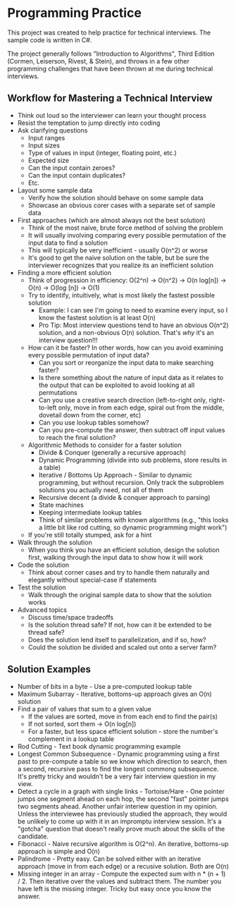 # Programming Practice

This project was created to help practice for technical interviews. The sample code is written in C#.

The project generally follows "Introduction to Algorithms", Third Edition (Cormen, Leiserson, Rivest, & Stein), and throws in a few
other programming challenges that have been thrown at me during technical interviews.

## Workflow for Mastering a Technical Interview
* Think out loud so the interviewer can learn your thought process
* Resist the temptation to jump directly into coding
* Ask clarifying questions
  * Input ranges
  * Input sizes
  * Type of values in input (integer, floating point, etc.)
  * Expected size
  * Can the input contain zeroes?
  * Can the input contain duplicates?
  * Etc.
* Layout some sample data
  * Verify how the solution should behave on some sample data
  * Showcase an obvious corer cases with a separate set of sample data
* First approaches (which are almost always not the best solution)
  * Think of the most naive, brute force method of solving the problem
  * It will usually involving comparing every possible permutation of the input data to find a solution
  * This will typically be very inefficient - usually O(n^2) or worse
  * It's good to get the naive solution on the table, but be sure the interviewer recognizes that you realize its an inefficient solution
* Finding a more efficient solution
  * Think of progression in efficiency: O(2^n) -> O(n^2) -> O(n log[n]) -> O(n) -> O(log [n]) -> O(1)
  * Try to identify, intuitively, what is most likely the fastest possible solution
    * Example: I can see I'm going to need to examine every input, so I know the fastest solution is at least O(n)
    * Pro Tip: Most interview questions tend to have an obvious O(n^2) solution, and a non-obvious O(n) solution. That's *why* it's an interview question!!!
  * How can it be faster? In other words, how can you avoid examining every possible permutation of input data?
    * Can you sort or reorganize the input data to make searching faster?
    * Is there something about the nature of input data as it relates to the output that can be exploited to avoid looking at all permutations
    * Can you use a creative search direction (left-to-right only, right-to-left only, move in from each edge, spiral out from the middle, dovetail down from the corner, etc)
    * Can you use lookup tables somehow?
    * Can you pre-compute the answer, then subtract off input values to reach the final solution?
  * Algorithmic Methods to consider for a faster solution
    * Divide & Conquer (generally a recursive approach)
    * Dynamic Programming (divide into sub problems, store results in a table)
    * Iterative / Bottoms Up Approach - Similar to dynamic programming, but without recursion. Only track the subproblem solutions you actually need, not all of them
    * Recursive decent (a divide & conquer approach to parsing)
    * State machines
    * Keeping intermediate lookup tables
    * Think of similar problems with known algorithms (e.g., "this looks a little bit like rod cutting, so dynamic programming might work")
  * If you're still totally stumped, ask for a hint
* Walk through the solution
  * When you think you have an efficient solution, design the solution first, walking through the input data to show how it will work
* Code the solution
  * Think about corner cases and try to handle them naturally and elegantly without special-case if statements
* Test the solution
  * Walk through the original sample data to show that the solution works
* Advanced topics
  * Discuss time/space tradeoffs
  * Is the solution thread safe? If not, how can it be extended to be thread safe?
  * Does the solution lend itself to parallelization, and if so, how?
  * Could the solution be divided and scaled out onto a server farm?
  
## Solution Examples
* Number of bits in a byte - Use a pre-computed lookup table
* Maximum Subarray - Iterative, bottoms-up approach gives an O(n) solution
* Find a pair of values that sum to a given value
  * If the values are sorted, move in from each end to find the pair(s)
  * If not sorted, sort them -> O(n log[n])
  * For a faster, but less space efficient solution - store the number's complement in a lookup table
* Rod Cutting - Text book dynamic programming example
* Longest Common Subsequence - Dynamic programming using a first past to pre-compute a table so we know which direction to search, then a second, recursive pass to find the longest commong subsequence. It's pretty tricky and wouldn't be a very fair interview question in my view.
* Detect a cycle in a graph with single links - Tortoise/Hare - One pointer jumps one segment ahead on each hop, the second "fast" pointer jumps two segments ahead. Another unfair interiew question in my opinion. Unless the interviewee has previously studied the approach, they would be unlikely to come up with it in an impromptu interview session. It's a "gotcha" question that doesn't really prove much about the skills of the candidate.
* Fibonacci - Naive recursive algorithm is O(2^n). An iterative, bottoms-up approach is simple and O(n)
* Palindrome - Pretty easy. Can be solved either with an iterative approach (move in from each edge) or a recusive solution. Both are O(n)
* Missing integer in an array - Compute the expected sum with n * (n + 1) / 2. Then iterative over the values and subtract them. The number you have left is the missing integer. Tricky but easy once you know the answer.


    


